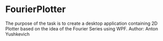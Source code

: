 # FourierPlotter
The purpose of the task is to create a desktop application containing 2D Plotter based on the idea of the Fourier Series using WPF.
Author: Anton Yushkevich
